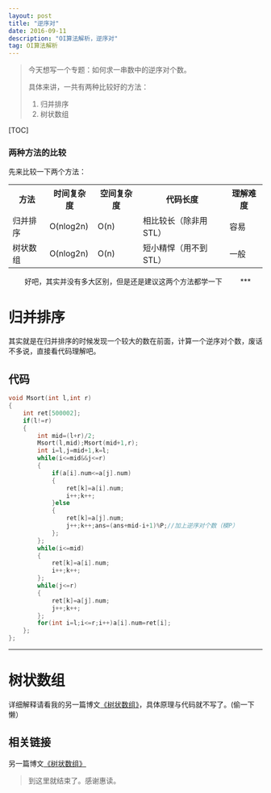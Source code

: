 ```yaml
---
layout: post
title: "逆序对"
date: 2016-09-11 
description: "OI算法解析，逆序对"
tag: OI算法解析
--- 
```


> 今天想写一个专题：如何求一串数中的逆序对个数。
>  
>  具体来讲，一共有两种比较好的方法：
>  1. 归并排序
>  2. 树状数组

[TOC]

### 两种方法的比较

先来比较一下两个方法：

<!--
| 方法 | 时间复杂度 | 空间复杂度 | 代码长度 | 理解难度 |  
| :-- | :-------- | :------- | :------ | :----- |  
| **归并排序** | $O(nlog_2n)$ | $O(n)$ | 相比较长*（除非你用STL）* | 容易 |  
| **树状数组** | $O(nlog_2n)$ | $O(n)$ | 短小精悍*（用不到STL）* | 一般|  -->

<table align="center" colspan=0 >
<tr>
	<th>方法</th>
	<th>时间复杂度</th>
	<th>空间复杂度</th>
	<th>代码长度</th>
	<th>理解难度</th>
</tr>
<tr>
	<td>归并排序</td>
	<td>O(nlog2n)</td>
	<td>O(n)</td>
	<td>相比较长（除非用STL）</td>
	<td>容易</td>
</tr>
<tr>
	<td>树状数组</td>
	<td>O(nlog2n)</td>
	<td>O(n)</td>
	<td>短小精悍（用不到STL）</td>
	<td>一般</td>
</tr>
</table>
　　
好吧，其实并没有多大区别，但是还是建议这两个方法都学一下
　　
***

# 归并排序

其实就是在归并排序的时候发现一个较大的数在前面，计算一个逆序对个数，废话不多说，直接看代码理解吧。

## 代码

```c++
void Msort(int l,int r)
{
	int ret[500002];
	if(l!=r)
	{
		int mid=(l+r)/2;
		Msort(l,mid);Msort(mid+1,r);
		int i=l,j=mid+1,k=l;
		while(i<=mid&&j<=r)
		{
			if(a[i].num<=a[j].num)
			{
				ret[k]=a[i].num;
				i++;k++;
			}else
			{
				ret[k]=a[j].num;
				j++;k++;ans=(ans+mid-i+1)%P;//加上逆序对个数（模P）
			};
		};
		while(i<=mid)
		{
			ret[k]=a[i].num;
			i++;k++;
		};
		while(j<=r)
		{
			ret[k]=a[j].num;
			j++;k++;
		};
		for(int i=l;i<=r;i++)a[i].num=ret[i];
	};
};
```

***

# 树状数组

详细解释请看我的另一篇博文[《树状数组》](https://darkkris.github.io/2016/08/树状数组/)，具体原理与代码就不写了。(偷一下懒）

## 相关链接

另一篇博文[《树状数组》](https://darkkris.github.io/2016/08/树状数组/)

> 到这里就结束了。感谢惠读。
